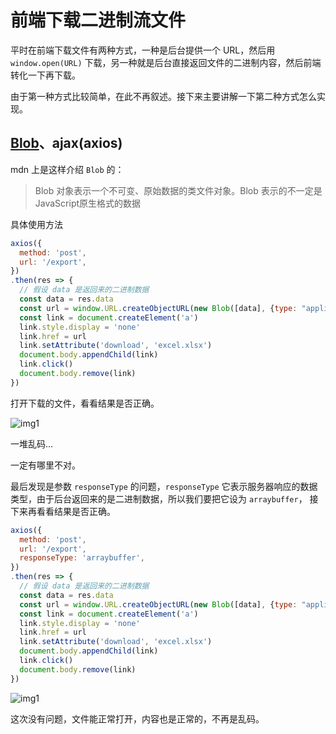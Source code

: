# 前端下载二进制流文件
平时在前端下载文件有两种方式，一种是后台提供一个 URL，然后用 `window.open(URL)` 下载，另一种就是后台直接返回文件的二进制内容，然后前端转化一下再下载。

由于第一种方式比较简单，在此不再叙述。接下来主要讲解一下第二种方式怎么实现。

## [Blob](https://developer.mozilla.org/zh-CN/docs/Web/API/Blob)、ajax(axios)
mdn 上是这样介绍 `Blob` 的：
> Blob 对象表示一个不可变、原始数据的类文件对象。Blob 表示的不一定是JavaScript原生格式的数据

具体使用方法
```js
axios({
  method: 'post',
  url: '/export',
})
.then(res => {
  // 假设 data 是返回来的二进制数据
  const data = res.data
  const url = window.URL.createObjectURL(new Blob([data], {type: "application/vnd.openxmlformats-officedocument.spreadsheetml.sheet"}))
  const link = document.createElement('a')
  link.style.display = 'none'
  link.href = url
  link.setAttribute('download', 'excel.xlsx')
  document.body.appendChild(link)
  link.click()
  document.body.remove(link)
})
```
打开下载的文件，看看结果是否正确。

![img1](https://github.com/woai3c/Front-end-articles/blob/master/imgs/downfile1.jpg)

一堆乱码...

一定有哪里不对。

最后发现是参数 `responseType` 的问题，`responseType` 它表示服务器响应的数据类型，由于后台返回来的是二进制数据，所以我们要把它设为 `arraybuffer`，
接下来再看看结果是否正确。
```js
axios({
  method: 'post',
  url: '/export',
  responseType: 'arraybuffer',
})
.then(res => {
  // 假设 data 是返回来的二进制数据
  const data = res.data
  const url = window.URL.createObjectURL(new Blob([data], {type: "application/vnd.openxmlformats-officedocument.spreadsheetml.sheet"}))
  const link = document.createElement('a')
  link.style.display = 'none'
  link.href = url
  link.setAttribute('download', 'excel.xlsx')
  document.body.appendChild(link)
  link.click()
  document.body.remove(link)
})
```

![img1](https://github.com/woai3c/Front-end-articles/blob/master/imgs/downfile2.png)

这次没有问题，文件能正常打开，内容也是正常的，不再是乱码。
